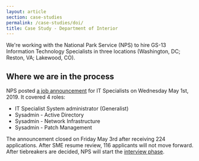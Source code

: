 ```yaml
---
layout: article
section: case-studies
permalink: /case-studies/doi/
title: Case Study - Department of Interior
---
```


We're working with the National Park Service (NPS) to hire GS-13 Information Technology Specialists in three locations (Washington, DC; Reston, VA; Lakewood, CO).

## Where we are in the process

NPS posted [a job announcement](https://www.usajobs.gov/GetJob/ViewDetails/532244000) for IT Specialists on Wednesday May 1st, 2019. It covered 4 roles:

* IT Specialist System administrator (Generalist)
* Sysadmin - Active Directory
* Sysadmin - Network Infrastructure
* Sysadmin - Patch Management

The announcement closed on Friday May 3rd after receiving 224 applications. After SME resume review, 116 applicants will not move forward. After tiebreakers are decided, NPS will start the [interview phase](/hiring-phases/first-interview/).
